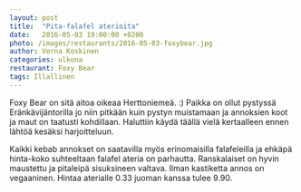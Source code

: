 ```yaml
---
layout: post
title:  "Pita-falafel aterioita"
date:   2016-05-03 19:00:00 +0200
photo: /images/restaurants/2016-05-03-foxybear.jpg
author: Verna Koskinen
categories: ulkona
restaurant: Foxy Bear
tags: Illallinen
---
```


Foxy Bear on sitä aitoa oikeaa Herttoniemeä. :) Paikka on ollut pystyssä Eränkävijäntorilla jo niin pitkään kuin pystyn muistamaan ja annoksien koot ja maut on taatusti kohdillaan. Haluttiin käydä täällä vielä kertaalleen ennen lähtöä kesäksi harjoitteluun.

Kaikki kebab annokset on saatavilla myös erinomaisilla falafeleilla ja ehkäpä hinta-koko suhteeltaan falafel ateria on parhautta. Ranskalaiset on hyvin maustettu ja pitaleipä sisuksineen valtava. Ilman kastiketta annos on vegaaninen. Hintaa aterialle 0.33 juoman kanssa tulee 9.90.
